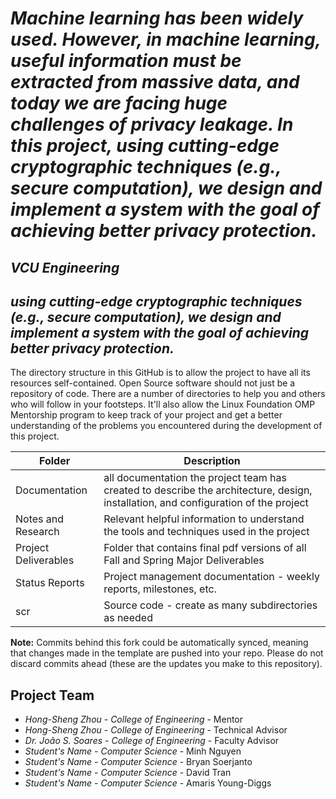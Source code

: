 # *Machine learning has been widely used. However, in machine learning, useful information must be extracted from massive data, and today we are facing huge challenges of privacy leakage. In this project, using cutting-edge cryptographic techniques (e.g., secure computation), we design and implement a system with the goal of achieving better privacy protection.*
## *VCU Engineering*
## *using cutting-edge cryptographic techniques (e.g., secure computation), we design and implement a system with the goal of achieving better privacy protection.*
The directory structure in this GitHub is to allow the project to have all its resources self-contained.
Open Source software should not just be a repository of code.  There are a number of directories to help you and others who will 
follow in your footsteps.  It'll also allow the Linux Foundation OMP Mentorship program to keep track of your project and get
a better understanding of the problems you encountered during the development of this project. 

| Folder | Description |
|---|---|
| Documentation |  all documentation the project team has created to describe the architecture, design, installation, and configuration of the project |
| Notes and Research | Relevant helpful information to understand the tools and techniques used in the project |
| Project Deliverables | Folder that contains final pdf versions of all Fall and Spring Major Deliverables |
| Status Reports | Project management documentation - weekly reports, milestones, etc. |
| scr | Source code - create as many subdirectories as needed |

**Note:** Commits behind this fork could be automatically synced, meaning that changes made in the template are pushed into your repo. Please do not discard commits ahead (these are the updates you make to this repository).

## Project Team
- *Hong-Sheng Zhou*  - *College of Engineering* - Mentor
- *Hong-Sheng Zhou* - *College of Engineering* - Technical Advisor
- *Dr. João S. Soares* - *College of Engineering* - Faculty Advisor
- *Student's Name* - *Computer Science* - Minh Nguyen
- *Student's Name* - *Computer Science* - Bryan Soerjanto
- *Student's Name* - *Computer Science* - David Tran
- *Student's Name* - *Computer Science* - Amaris Young-Diggs
